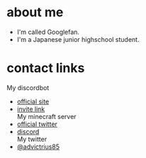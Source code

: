 # about me
- I'm called Googlefan.
- I'm a Japanese junior highschool student.
# contact links
My discordbot
* [official site](http://glow.f5.si)
* [invite link](http://glow.f5.si/invite/)  
My minecraft server
* [official twitter](https://twitter.com/the_no_planed)  
* [discord](https://discord.gg/tC5FJKp7FM)  
My twitter
* [@advictrius85](https://twitter.com/advictrius85)
